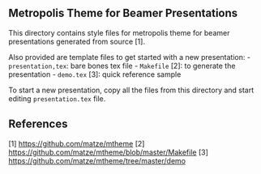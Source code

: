 Metropolis Theme for Beamer Presentations
------------------------------------------

This directory contains style files for metropolis theme for beamer
presentations generated from source [1].

Also provided are template files to get started with a new presentation:
    - `presentation,tex`: bare bones tex file
    - `Makefile` [2]: to generate the presentation
    - `demo.tex` [3]: quick reference sample

To start a new presentation, copy all the files from this directory and start
editing `presentation.tex` file.

References
----------

[1] https://github.com/matze/mtheme
[2] https://github.com/matze/mtheme/blob/master/Makefile
[3] https://github.com/matze/mtheme/tree/master/demo
